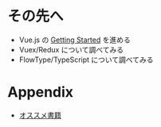 # その先へ

- Vue.js の [Getting Started](https://jp.vuejs.org/v2/guide/index.html) を進める
- Vuex/Redux について調べてみる
- FlowType/TypeScript について調べてみる

# Appendix

- [オススメ書籍](https://docs.google.com/spreadsheets/d/1YaeVLdSxLNiwTlOt1n69ieZeQ9I0eSWdS8MrCwLg5HU/edit#gid=0)

